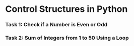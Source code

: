 # Control Structures in Python
### Task 1: Check if a Number is Even or Odd
### Task 2: Sum of Integers from 1 to 50 Using a Loop
